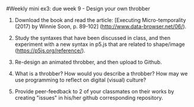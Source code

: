 
#Weekly mini ex3: due week 9 - Design your own throbber

1) Download the book and read the article: [Executing Micro-temporality (2017) by Winnie Soon, p. 89-102] (http://www.data-browser.net/06/). 

2) Study the syntaxes that have been discussed in class, and then experiment with a new syntax in p5.js that are related to shape/image (https://p5js.org/reference/).

3) Re-design an animated throbber, and then upload to Github.

4) What is a throbber? How would you describe a throbber? How may we use programming to reflect on digital (visual) culture?

5) Provide peer-feedback to 2 of your classmates on their works by creating "issues" in his/her github corresponding repository.
